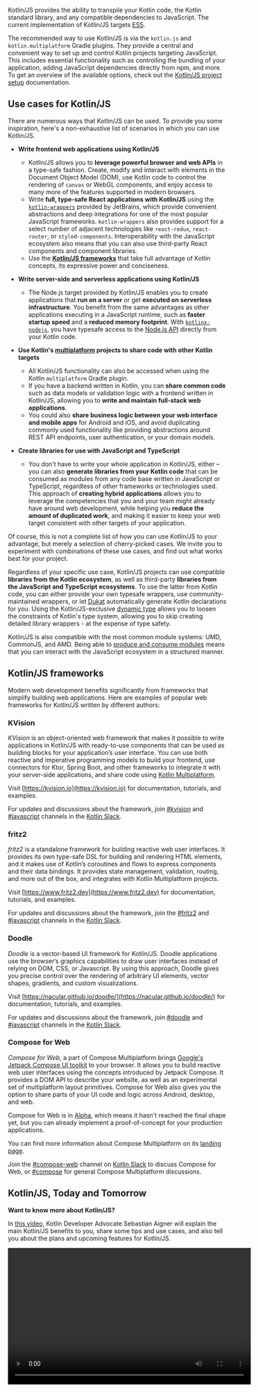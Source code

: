 [//]: # (title: Kotlin for JavaScript)

Kotlin/JS provides the ability to transpile your Kotlin code, the Kotlin standard library, and any compatible dependencies
to JavaScript. The current implementation of Kotlin/JS targets [ES5](https://www.ecma-international.org/ecma-262/5.1/).

The recommended way to use Kotlin/JS is via the `kotlin.js` and `kotlin.multiplatform` Gradle plugins. They provide a
central and convenient way to set up and control Kotlin projects targeting JavaScript. This includes essential functionality
such as controlling the bundling of your application, adding JavaScript dependencies directly from npm, and more. To get
an overview of the available options, check out the [Kotlin/JS project setup](js-project-setup.md) documentation.

## Use cases for Kotlin/JS

There are numerous ways that Kotlin/JS can be used. To provide you some inspiration, here's a non-exhaustive list of
scenarios in which you can use Kotlin/JS.

* **Write frontend web applications using Kotlin/JS**
    * Kotlin/JS allows you to **leverage powerful browser and web APIs** in a type-safe fashion. Create, modify and interact
    with elements in the Document Object Model (DOM), use Kotlin code to control the rendering of `canvas` or WebGL components,
    and enjoy access to many more of the features supported in modern browsers.
    * Write **full, type-safe React applications with Kotlin/JS** using the [`kotlin-wrappers`](https://github.com/JetBrains/kotlin-wrappers)
    provided by JetBrains, which provide convenient abstractions and deep integrations for one of the most popular
    JavaScript frameworks. `kotlin-wrappers` also provides support for a select number of adjacent technologies like
    `react-redux`, `react-router`, or `styled-components`. Interoperability with the JavaScript ecosystem also means that
    you can also use third-party React components and component libraries.
    * Use the **[Kotlin/JS frameworks](#kotlin-js-frameworks)** that take full advantage of Kotlin concepts, its expressive power
    and conciseness. 

* **Write server-side and serverless applications using Kotlin/JS**
    * The Node.js target provided by Kotlin/JS enables you to create applications that **run on a server** or get
    **executed on serverless infrastructure**. You benefit from the same advantages as other applications executing in a
    JavaScript runtime, such as **faster startup speed** and a **reduced memory footprint**. With [`kotlinx-nodejs`](https://github.com/Kotlin/kotlinx-nodejs),
    you have typesafe access to the [Node.js API](https://nodejs.org/docs/latest/api/) directly from your Kotlin code.

*  **Use Kotlin's [multiplatform](multiplatform.md) projects to share code with other Kotlin targets**
    * All Kotlin/JS functionality can also be accessed when using the Kotlin `multiplatform` Gradle plugin.
    * If you have a backend written in Kotlin, you can **share common code** such as data models or validation logic
    with a frontend written in Kotlin/JS, allowing you to **write and maintain full-stack web applications**.
    * You could also **share business logic between your web interface and mobile apps** for Android and iOS, and avoid
    duplicating commonly used functionality like providing abstractions around REST API endpoints, user authentication,
    or your domain models.
    
* **Create libraries for use with JavaScript and TypeScript**
    * You don't have to write your whole application in Kotlin/JS, either – you can also **generate libraries from your
    Kotlin code** that can be consumed as modules from any code base written in JavaScript or TypeScript, regardless of
    other frameworks or technologies used. This approach of **creating hybrid applications** allows you to leverage the
    competencies that you and your team might already have around web development, while helping you **reduce the amount
    of duplicated work**, and making it easier to keep your web target consistent with other targets of your application.
    
Of course, this is not a complete list of how you can use Kotlin/JS to your advantage, but merely a selection of cherry-picked
cases. We invite you to experiment with combinations of these use cases, and find out what works best for your project. 

Regardless of your specific use case, Kotlin/JS projects can use compatible **libraries from the Kotlin ecosystem**,
as well as third-party **libraries from the JavaScript and TypeScript ecosystems**. To use the latter from Kotlin code,
you can either provide your own typesafe wrappers, use community-maintained wrappers, or let [Dukat](js-external-declarations-with-dukat.md)
automatically generate Kotlin declarations for you. Using the Kotlin/JS-exclusive [dynamic type](dynamic-type.md) allows
you to loosen the constraints of Kotlin's type system, allowing you to skip creating detailed library wrappers -
at the expense of type safety.

Kotlin/JS is also compatible with the most common module systems: UMD, CommonJS, and AMD. Being able to [produce and consume modules](js-modules.md)
means that you can interact with the JavaScript ecosystem in a structured manner.

## Kotlin/JS frameworks

Modern web development benefits significantly from frameworks that simplify building web applications.
Here are examples of popular web frameworks for Kotlin/JS written by different authors:

### KVision

_KVision_ is an object-oriented web framework that makes it possible to write applications in Kotlin/JS with ready-to-use components
that can be used as building blocks for your application’s user interface. You can use both reactive and imperative programming
models to build your frontend, use connectors for Ktor, Spring Boot, and other frameworks to integrate it with your server-side
applications, and share code using [Kotlin Multiplatform](multiplatform.md).

Visit [https://kvision.io](https://kvision.io) for documentation, tutorials, and examples.

For updates and discussions about the framework, join [#kvision](https://kotlinlang.slack.com/messages/kvision) and
[#javascript](https://kotlinlang.slack.com/archives/C0B8L3U69) channels in the [Kotlin Slack](https://surveys.jetbrains.com/s3/kotlin-slack-sign-up).

### fritz2

_fritz2_ is a standalone framework for building reactive web user interfaces. It provides its own type-safe DSL for building
and rendering HTML elements, and it makes use of Kotlin’s coroutines and flows to express components and their data bindings.
It provides state management, validation, routing, and more out of the box, and integrates with Kotlin Multiplatform projects.

Visit [https://www.fritz2.dev](https://www.fritz2.dev) for documentation, tutorials, and examples.

For updates and discussions about the framework, join the [#fritz2](https://kotlinlang.slack.com/messages/fritz2) and
[#javascript](https://kotlinlang.slack.com/archives/C0B8L3U69) channels in the [Kotlin Slack](https://surveys.jetbrains.com/s3/kotlin-slack-sign-up).

### Doodle

_Doodle_ is a vector-based UI framework for Kotlin/JS. Doodle applications use the browser’s graphics capabilities to draw
user interfaces instead of relying on DOM, CSS, or Javascript. By using this approach, Doodle gives you precise control
over the rendering of arbitrary UI elements, vector shapes, gradients, and custom visualizations.

Visit [https://nacular.github.io/doodle/](https://nacular.github.io/doodle/) for documentation, tutorials, and examples.

For updates and discussions about the framework, join [#doodle](https://kotlinlang.slack.com/messages/doodle) and
[#javascript](https://kotlinlang.slack.com/archives/C0B8L3U69) channels in the [Kotlin Slack](https://surveys.jetbrains.com/s3/kotlin-slack-sign-up).

### Compose for Web

_Compose for Web_, a part of Compose Multiplatform brings [Google's Jetpack Compose UI toolkit](https://developer.android.com/jetpack/compose)
to your browser. It allows you to build reactive web user interfaces using the concepts introduced by Jetpack Compose.
It provides a DOM API to describe your website, as well as an experimental set of multiplatform layout primitives.
Compose for Web also gives you the option to share parts of your UI code and logic across Android, desktop, and web.

Compose for Web is in [Alpha](components-stability.md), which means it hasn't reached the final shape yet, but you can
already implement a proof-of-concept for your production applications.

You can find more information about Compose Multiplatform on its [landing page](https://www.jetbrains.com/lp/compose-mpp/).

Join the [#compose-web](https://kotlinlang.slack.com/archives/C01F2HV7868) channel on [Kotlin Slack](https://surveys.jetbrains.com/s3/kotlin-slack-sign-up)
to discuss Compose for Web, or [#compose](https://kotlinlang.slack.com/archives/CJLTWPH7S) for general Compose Multiplatform discussions.

## Kotlin/JS, Today and Tomorrow

**Want to know more about Kotlin/JS?**

In [this video](https://www.youtube.com/watch?v=fZUL8_kgHXg), Kotlin Developer Advocate Sebastian Aigner will explain the
main Kotlin/JS benefits to you, share some tips and use cases, and also tell you about the plans and upcoming features for Kotlin/JS.

<video width="560" height="315" href="fZUL8_kgHXg" title="Kotlin/JS, Today and Tomorrow"/>

## Get started with Kotlin/JS

If you're new to Kotlin, a good first step would be to familiarize yourself with the [basic syntax](basic-syntax.md) of the language.

To start using Kotlin for JavaScript, please refer to the [Set up a Kotlin/JS project](js-project-setup.md). You can also 
pick a [hands-on](#hands-on-labs-for-kotlin-js) lab to work through or check out the list of [Kotlin/JS sample projects](#sample-projects-for-kotlin-js)
for inspiration. These projects can serve as nice jumping-off points for your own projects and contain useful snippets
and patterns.

## Hands-on labs for Kotlin/JS

* [Building Web Applications with React and Kotlin/JS](https://play.kotlinlang.org/hands-on/Building%20Web%20Applications%20with%20React%20and%20Kotlin%20JS/01_Introduction)
guides you through the process of building a simple web application using the React framework, shows how a typesafe Kotlin
DSL for HTML makes it easy to build reactive DOM elements, and illustrates how to use third-party React components,
and how to obtain information from APIs, while writing the whole application logic in pure Kotlin/JS.

* [Building a Full Stack Web App with Kotlin Multiplatform](https://play.kotlinlang.org/hands-on/Full%20Stack%20Web%20App%20with%20Kotlin%20Multiplatform/01_Introduction)
teaches the concepts behind building an application that targets Kotlin/JVM and Kotlin/JS by building a client-server
application that makes use of shared code, serialization, and other multiplatform paradigms. It also provides a brief
introduction to working with Ktor both as a server- and client-side framework.

## Sample projects for Kotlin/JS

* [Full-stack Spring collaborative to-do list](https://github.com/Kotlin/full-stack-spring-collaborative-todo-list-sample)
shows how to create a to-do list for collaborative work using `kotlin-multiplatform` with JS and JVM targets, the Spring
framework for backend, Kotlin/JS with the React framework for frontend, and RSocket.
* [Kotlin/JS and React Redux to-do list](https://github.com/Kotlin/react-redux-js-ir-todo-list-sample)
represents implementing the React Redux to-do list using JS libraries (`react`, `react-dom`, `react-router`, `redux`,
and `react-redux`) from npm and Webpack to bundle, minify, and run the project.
* [Full-stack demo application](https://github.com/Kotlin/full-stack-web-jetbrains-night-sample)
guides you through the process of building an app with the feed containing user-generated posts and comments. All data
is stubbed by the fakeJSON and JSON Placeholder services.

## New Kotlin/JS IR compiler

The [new Kotlin/JS IR compiler](js-ir-compiler.md) (currently with [Beta](components-stability.md) stability) comes with
a number of improvements over the current default compiler. For example, it improves the size of generated executables
via dead code elimination and makes it smoother to interoperate with the JavaScript ecosystem and its tooling.
By generating TypeScript declaration files (d.ts) from Kotlin code, the new compiler makes it easier to create “hybrid”
applications that mix TypeScript and Kotlin code, and leverage code-sharing functionality using Kotlin Multiplatform.

To learn more about the available features in the new Kotlin/JS IR compiler and how to try it for your project, visit the
[Kotlin/JS IR compiler documentation page](js-ir-compiler.md) and the [migration guide](js-ir-migration.md).

## Join the Kotlin/JS community

You can also join [#javascript](https://kotlinlang.slack.com/archives/C0B8L3U69) channel in the official [Kotlin Slack](https://surveys.jetbrains.com/s3/kotlin-slack-sign-up)
and chat with the community and the team.